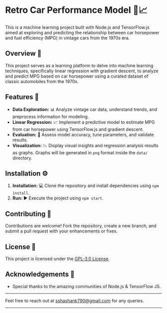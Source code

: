# Retro Car Performance Model 🚗📈

This is a machine learning project built with Node.js and TensorFlow.js aimed at exploring and predicting the relationship between car horsepower and fuel efficiency (MPG) in vintage cars from the 1970s era.

## Overview 🔭

This project serves as a learning platform to delve into machine learning techniques, specifically linear regression with gradient descent, to analyze and predict MPG based on car horsepower using a curated dataset of classic automobiles from the 1970s.

## Features 🌟

- **Data Exploration:** 📊 Analyze vintage car data, understand trends, and preprocess information for modeling.
- **Linear Regression:** 📈 Implement a predictive model to estimate MPG from car horsepower using TensorFlow.js and gradient descent.
- **Evaluation:** 🧪 Assess model accuracy, tune parameters, and validate results.
- **Visualization:** 📉 Display visual insights and regression analysis results as graphs. Graphs will be generated in `png` format inside the `data/` directory.

## Installation ⚙️

1. **Installation:** 💻 Clone the repository and install dependencies using `npm install`.
2. **Run:** ▶️ Execute the project using `npm start`.

## Contributing 🤝

Contributions are welcome! Fork the repository, create a new branch, and submit a pull request with your enhancements or fixes.

## License 📄

This project is licensed under the [GPL-3.0 License](LICENSE).

## Acknowledgements 🙏

- Special thanks to the amazing communities of Node.js & TensorFlow JS.

---

Feel free to reach out at [sshashank790@gmail.com](mailto:sshashank790@gmail.com) for any queries.

---
